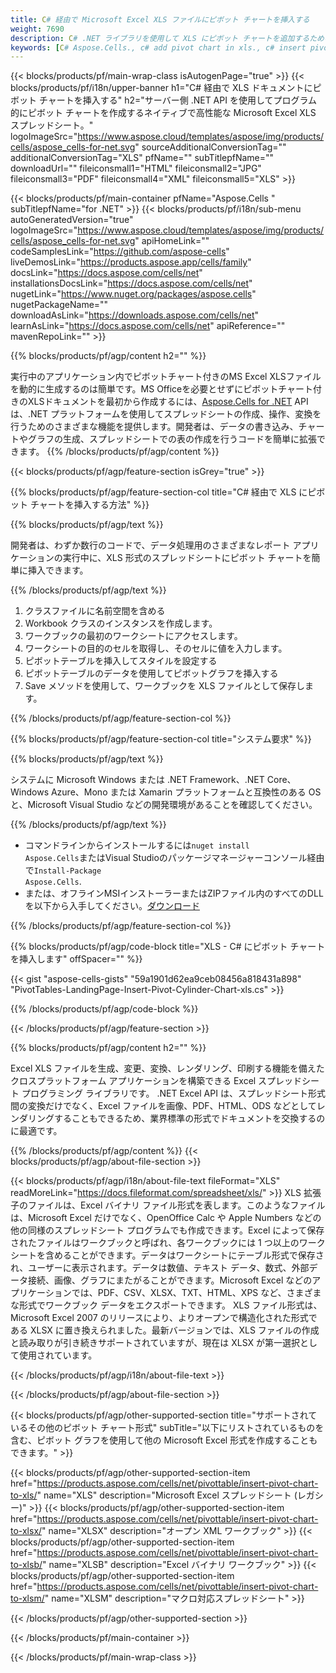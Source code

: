 ```yaml
---
title: C# 経由で Microsoft Excel XLS ファイルにピボット チャートを挿入する
weight: 7690
description: C# .NET ライブラリを使用して XLS にピボット チャートを追加するためのサンプル コード。このコードを使用して、VB.NET、Asp.NET、または任意の .NET ベースのアプリケーション内の XLS ファイルにピボット チャートを挿入します。
keywords: [C# Aspose.Cells., c# add pivot chart in xls., c# insert pivot chart in xls., c# create pivot chart in xls., c# modify pivot chart in xls., access pivot chart in xls]
---
```

{{< blocks/products/pf/main-wrap-class isAutogenPage="true" >}}
{{< blocks/products/pf/i18n/upper-banner h1="C# 経由で XLS ドキュメントにピボット チャートを挿入する" h2="サーバー側 .NET API を使用してプログラム的にピボット チャートを作成するネイティブで高性能な Microsoft Excel XLS スプレッドシート。" logoImageSrc="https://www.aspose.cloud/templates/aspose/img/products/cells/aspose_cells-for-net.svg" sourceAdditionalConversionTag="" additionalConversionTag="XLS" pfName="" subTitlepfName="" downloadUrl="" fileiconsmall1="HTML" fileiconsmall2="JPG" fileiconsmall3="PDF" fileiconsmall4="XML" fileiconsmall5="XLS" >}}

{{< blocks/products/pf/main-container pfName="Aspose.Cells " subTitlepfName="for .NET" >}}
{{< blocks/products/pf/i18n/sub-menu autoGeneratedVersion="true" logoImageSrc="https://www.aspose.cloud/templates/aspose/img/products/cells/aspose_cells-for-net.svg" apiHomeLink="" codeSamplesLink="https://github.com/aspose-cells" liveDemosLink="https://products.aspose.app/cells/family" docsLink="https://docs.aspose.com/cells/net" installationsDocsLink="https://docs.aspose.com/cells/net" nugetLink="https://www.nuget.org/packages/aspose.cells" nugetPackageName="" downloadAsLink="https://downloads.aspose.com/cells/net" learnAsLink="https://docs.aspose.com/cells/net" apiReference="" mavenRepoLink="" >}}

{{% blocks/products/pf/agp/content h2="" %}}

実行中のアプリケーション内でピボットチャート付きのMS Excel XLSファイルを動的に生成するのは簡単です。MS Officeを必要とせずにピボットチャート付きのXLSドキュメントを最初から作成するには、[Aspose.Cells for .NET](https://products.aspose.com/cells/net) API は、.NET プラットフォームを使用してスプレッドシートの作成、操作、変換を行うためのさまざまな機能を提供します。開発者は、データの書き込み、チャートやグラフの生成、スプレッドシートでの表の作成を行うコードを簡単に拡張できます。
{{% /blocks/products/pf/agp/content %}}

{{< blocks/products/pf/agp/feature-section isGrey="true" >}}

{{% blocks/products/pf/agp/feature-section-col title="C# 経由で XLS にピボット チャートを挿入する方法" %}}

{{% blocks/products/pf/agp/text %}}

開発者は、わずか数行のコードで、データ処理用のさまざまなレポート アプリケーションの実行中に、XLS 形式のスプレッドシートにピボット チャートを簡単に挿入できます。

{{% /blocks/products/pf/agp/text %}}

1. クラスファイルに名前空間を含める
1.  Workbook クラスのインスタンスを作成します。
1. ワークブックの最初のワークシートにアクセスします。
1. ワークシートの目的のセルを取得し、そのセルに値を入力します。
1. ピボットテーブルを挿入してスタイルを設定する
1. ピボットテーブルのデータを使用してピボットグラフを挿入する
1.  Save メソッドを使用して、ワークブックを XLS ファイルとして保存します。

{{% /blocks/products/pf/agp/feature-section-col %}}

{{% blocks/products/pf/agp/feature-section-col title="システム要求" %}}

{{% blocks/products/pf/agp/text %}}

システムに Microsoft Windows または .NET Framework、.NET Core、Windows Azure、Mono または Xamarin プラットフォームと互換性のある OS と、Microsoft Visual Studio などの開発環境があることを確認してください。

{{% /blocks/products/pf/agp/text %}}

- コマンドラインからインストールするには<code>nuget install Aspose.Cells</code>またはVisual Studioのパッケージマネージャーコンソール経由で<code>Install-Package Aspose.Cells</code>.
- または、オフラインMSIインストーラーまたはZIPファイル内のすべてのDLLを以下から入手してください。<a href="https://downloads.aspose.com/cells/net">ダウンロード</a>

{{% /blocks/products/pf/agp/feature-section-col %}}

{{% blocks/products/pf/agp/code-block title="XLS - C# にピボット チャートを挿入します" offSpacer="" %}}

{{< gist "aspose-cells-gists" "59a1901d62ea9ceb08456a818431a898" "PivotTables-LandingPage-Insert-Pivot-Cylinder-Chart-xls.cs" >}}

{{% /blocks/products/pf/agp/code-block %}}

{{< /blocks/products/pf/agp/feature-section >}}

<!-- aboutfile Starts -->     
{{% blocks/products/pf/agp/content h2="" %}}

Excel XLS ファイルを生成、変更、変換、レンダリング、印刷する機能を備えたクロスプラットフォーム アプリケーションを構築できる Excel スプレッドシート プログラミング ライブラリです。 .NET Excel API は、スプレッドシート形式間の変換だけでなく、Excel ファイルを画像、PDF、HTML、ODS などとしてレンダリングすることもできるため、業界標準の形式でドキュメントを交換するのに最適です。



{{% /blocks/products/pf/agp/content %}}
{{< blocks/products/pf/agp/about-file-section >}}

{{< blocks/products/pf/agp/i18n/about-file-text fileFormat="XLS" readMoreLink="https://docs.fileformat.com/spreadsheet/xls/" >}}
XLS 拡張子のファイルは、Excel バイナリ ファイル形式を表します。このようなファイルは、Microsoft Excel だけでなく、OpenOffice Calc や Apple Numbers などの他の同様のスプレッドシート プログラムでも作成できます。Excel によって保存されたファイルはワークブックと呼ばれ、各ワークブックには 1 つ以上のワークシートを含めることができます。データはワークシートにテーブル形式で保存され、ユーザーに表示されます。データは数値、テキスト データ、数式、外部データ接続、画像、グラフにまたがることができます。Microsoft Excel などのアプリケーションでは、PDF、CSV、XLSX、TXT、HTML、XPS など、さまざまな形式でワークブック データをエクスポートできます。 XLS ファイル形式は、Microsoft Excel 2007 のリリースにより、よりオープンで構造化された形式である XLSX に置き換えられました。最新バージョンでは、XLS ファイルの作成と読み取りが引き続きサポートされていますが、現在は XLSX が第一選択として使用されています。

{{< /blocks/products/pf/agp/i18n/about-file-text >}}

{{< /blocks/products/pf/agp/about-file-section >}}
<!-- aboutfile Ends -->

{{< blocks/products/pf/agp/other-supported-section title="サポートされているその他のピボット チャート形式" subTitle="以下にリストされているものを含む、ピボット グラフを使用して他の Microsoft Excel 形式を作成することもできます。" >}}

{{< blocks/products/pf/agp/other-supported-section-item href="https://products.aspose.com/cells/net/pivottable/insert-pivot-chart-to-xls/" name="XLS" description="Microsoft Excel スプレッドシート (レガシー)" >}}
{{< blocks/products/pf/agp/other-supported-section-item href="https://products.aspose.com/cells/net/pivottable/insert-pivot-chart-to-xlsx/" name="XLSX" description="オープン XML ワークブック" >}}
{{< blocks/products/pf/agp/other-supported-section-item href="https://products.aspose.com/cells/net/pivottable/insert-pivot-chart-to-xlsb/" name="XLSB" description="Excel バイナリ ワークブック" >}}
{{< blocks/products/pf/agp/other-supported-section-item href="https://products.aspose.com/cells/net/pivottable/insert-pivot-chart-to-xlsm/" name="XLSM" description="マクロ対応スプレッドシート" >}}

{{< /blocks/products/pf/agp/other-supported-section >}}

{{< /blocks/products/pf/main-container >}}
    
{{< /blocks/products/pf/main-wrap-class >}}
